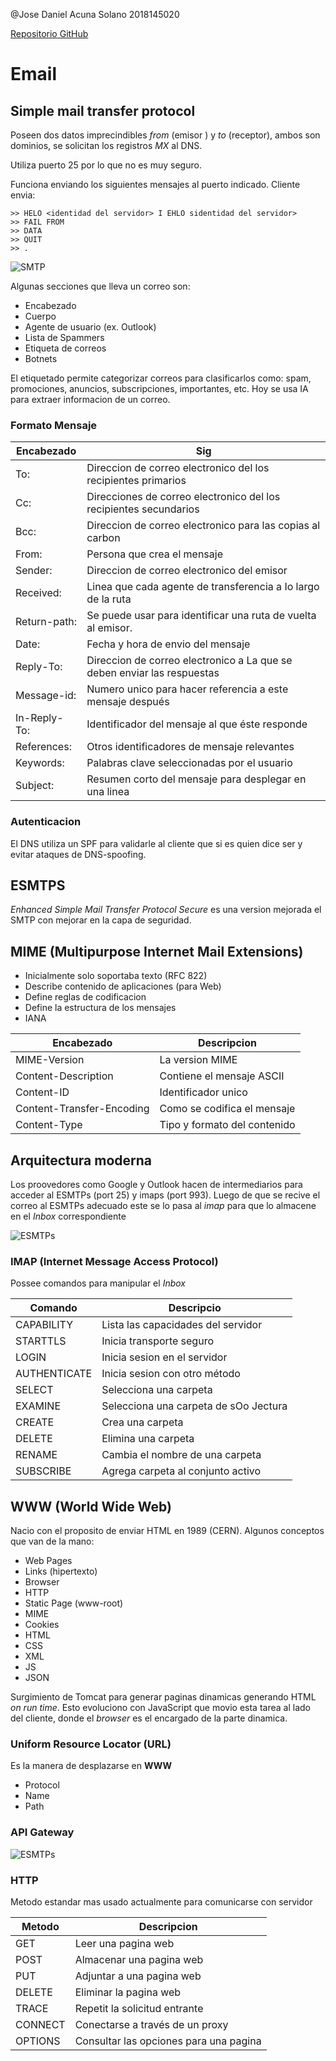 @Jose Daniel Acuna Solano 2018145020

[Repositorio GitHub](https://github.com/JoDaniel1412/evaluaciones-redes/tree/main/apuntes)

# Email

## Simple mail transfer protocol

Poseen dos datos imprecindibles _from_ (emisor ) y _to_ (receptor), ambos son dominios, se solicitan los registros _MX_ al DNS.

Utiliza puerto 25 por lo que no es muy seguro.

Funciona enviando los siguientes mensajes al puerto indicado. Cliente envia:

```
>> HELO <identidad del servidor> I EHLO sidentidad del servidor>
>> FAIL FROM
>> DATA
>> QUIT
>> .
```

![SMTP](./img/smtp.png)

Algunas secciones que lleva un correo son:

- Encabezado
- Cuerpo
- Agente de usuario (ex. Outlook)
- Lista de Spammers
- Etiqueta de correos
- Botnets

El etiquetado permite categorizar correos para clasificarlos como: spam, promociones, anuncios, subscripciones, importantes, etc. Hoy se usa IA para extraer informacion de un correo.

### Formato Mensaje

| Encabezado   | Sig                                                                     |
| ------------ | ----------------------------------------------------------------------- |
| To:          | Direccion de correo electronico del los recipientes primarios           |
| Cc:          | Direcciones de correo electronico del los recipientes secundarios       |
| Bcc:         | Direccion de correo electronico para las copias al carbon               |
| From:        | Persona que crea el mensaje                                             |
| Sender:      | Direccion de correo electronico del emisor                              |
| Received:    | Linea que cada agente de transferencia a Io largo de la ruta            |
| Return-path: | Se puede usar para identificar una ruta de vuelta al emisor.            |
| Date:        | Fecha y hora de envio del mensaje                                       |
| Reply-To:    | Direccion de correo electronico a La que se deben enviar las respuestas |
| Message-id:  | Numero unico para hacer referencia a este mensaje después               |
| In-Reply-To: | Identificador del mensaje al que éste responde                          |
| References:  | Otros identificadores de mensaje relevantes                             |
| Keywords:    | Palabras clave seleccionadas por el usuario                             |
| Subject:     | Resumen corto del mensaje para desplegar en una linea                   |

### Autenticacion

El DNS utiliza un SPF para validarle al cliente que si es quien dice ser y evitar ataques de DNS-spoofing.

## ESMTPS

_Enhanced Simple Mail Transfer Protocol Secure_ es una version mejorada el SMTP con mejorar en la capa de seguridad.

## MIME (Multipurpose Internet Mail Extensions)

- Inicialmente solo soportaba texto (RFC 822)
- Describe contenido de aplicaciones (para Web)
- Define reglas de codificacion
- Define la estructura de los mensajes
- IANA

| Encabezado                | Descripcion                  |
| ------------------------- | ---------------------------- |
| MIME-Version              | La version MIME              |
| Content-Description       | Contiene el mensaje ASCII    |
| Content-ID                | Identificador unico          |
| Content-Transfer-Encoding | Como se codifica el mensaje  |
| Content-Type              | Tipo y formato del contenido |

## Arquitectura moderna

Los proovedores como Google y Outlook hacen de intermediarios para acceder al ESMTPs (port 25) y imaps (port 993). Luego de que se recive el correo al ESMTPs adecuado este se lo pasa al _imap_ para que lo almacene en el _Inbox_ correspondiente

![ESMTPs](./img/esmtps.png)

### IMAP (Internet Message Access Protocol)

Possee comandos para manipular el _Inbox_

| Comando      | Descripcio                            |
| ------------ | ------------------------------------- |
| CAPABILITY   | Lista las capacidades del servidor    |
| STARTTLS     | Inicia transporte seguro              |
| LOGIN        | Inicia sesion en el servidor          |
| AUTHENTICATE | Inicia sesion con otro método         |
| SELECT       | Selecciona una carpeta                |
| EXAMINE      | Selecciona una carpeta de sOo Jectura |
| CREATE       | Crea una carpeta                      |
| DELETE       | Elimina una carpeta                   |
| RENAME       | Cambia el nombre de una carpeta       |
| SUBSCRIBE    | Agrega carpeta al conjunto activo     |

## WWW (World Wide Web)

Nacio con el proposito de enviar HTML en 1989 (CERN). Algunos conceptos que van de la mano:

- Web Pages
- Links (hipertexto)
- Browser
- HTTP
- Static Page (www-root)
- MIME
- Cookies
- HTML
- CSS
- XML
- JS
- JSON

Surgimiento de Tomcat para generar paginas dinamicas generando HTML _on run time_. Esto evoluciono con JavaScript que movio esta tarea al lado del cliente, donde el _browser_ es el encargado de la parte dinamica.

### Uniform Resource Locator (URL)

Es la manera de desplazarse en **WWW**

- Protocol
- Name
- Path

### API Gateway

![ESMTPs](./img/www.png)

### HTTP

Metodo estandar mas usado actualmente para comunicarse con servidor

| Metodo  | Descripcion                            |
| ------- | -------------------------------------- |
| GET     | Leer una pagina web                    |
| POST    | Almacenar una pagina web               |
| PUT     | Adjuntar a una pagina web              |
| DELETE  | Eliminar la pagina web                 |
| TRACE   | Repetit la solicitud entrante          |
| CONNECT | Conectarse a través de un proxy        |
| OPTIONS | Consultar las opciones para una pagina |
